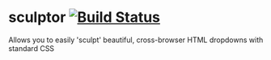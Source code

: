 # sculptor  [![Build Status](https://travis-ci.org/ordergroove/sculptor.svg)](https://travis-ci.org/ordergroove/sculptor)
Allows you to easily 'sculpt' beautiful, cross-browser HTML dropdowns with standard CSS
